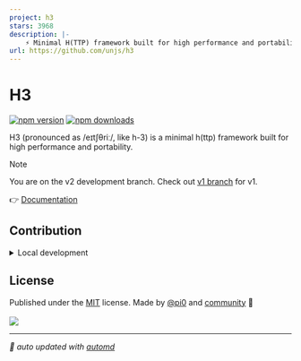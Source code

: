 ```yaml
---
project: h3
stars: 3968
description: |-
    ⚡️ Minimal H(TTP) framework built for high performance and portability 
url: https://github.com/unjs/h3
---
```


# H3

<!-- automd:badges -->

[![npm version](https://img.shields.io/npm/v/h3)](https://npmjs.com/package/h3)
[![npm downloads](https://img.shields.io/npm/dm/h3)](https://npm.chart.dev/h3)

<!-- /automd -->

H3 (pronounced as /eɪtʃθriː/, like h-3) is a minimal h(ttp) framework built for high performance and portability.

> [!NOTE]
> You are on the v2 development branch. Check out [v1 branch](https://github.com/unjs/h3/tree/v1) for v1.

👉 [Documentation](https://h3.unjs.io)

## Contribution

<details>
  <summary>Local development</summary>

- Clone this repository
- Install the latest LTS version of [Node.js](https://nodejs.org/en/)
- Enable [Corepack](https://github.com/nodejs/corepack) using `corepack enable`
- Install dependencies using `pnpm install`
- Run tests using `pnpm dev` or `pnpm test`

</details>

<!-- /automd -->

## License

<!-- automd:contributors license=MIT author="pi0" -->

Published under the [MIT](https://github.com/unjs/h3/blob/main/LICENSE) license.
Made by [@pi0](https://github.com/pi0) and [community](https://github.com/unjs/h3/graphs/contributors) 💛
<br><br>
<a href="https://github.com/unjs/h3/graphs/contributors">
<img src="https://contrib.rocks/image?repo=unjs/h3" />
</a>

<!-- /automd -->

<!-- automd:with-automd -->

---

_🤖 auto updated with [automd](https://automd.unjs.io)_

<!-- /automd -->

